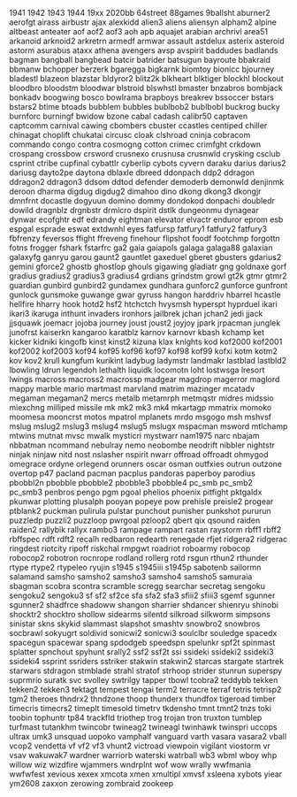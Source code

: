 1941
1942
1943
1944
19xx
2020bb
64street
88games
9ballsht
aburner2
aerofgt
airass
airbustr
ajax
alexkidd
alien3
aliens
aliensyn
alpham2
alpine
altbeast
anteater
aof
aof2
aof3
aoh
apb
aquajet
arabian
archrivl
area51
arkanoid
arknoid2
arkretrn
armedf
armwar
assault
astdelux
asterix
asteroid
astorm
asurabus
ataxx
athena
avengers
avsp
avspirit
baddudes
badlands
bagman
bangball
bangbead
batcir
batrider
batsugun
bayroute
bbakraid
bbmanw
bchopper
berzerk
bgaregga
bigkarnk
biomtoy
bionicc
bjourney
bladestl
blazeon
blazstar
bldyror2
blitz2k
blkheart
blktiger
blockhl
blockout
bloodbro
bloodstm
bloodwar
blstroid
blswhstl
bmaster
bnzabros
bombjack
bonkadv
boogwing
bosco
bowlrama
brapboys
breakrev
bssoccer
bstars
bstars2
btime
btoads
bubblem
bubbles
bublbob2
bublbobl
buckrog
bucky
burnforc
burningf
bwidow
bzone
cabal
cadash
calibr50
captaven
captcomm
carnival
cawing
cbombers
cbuster
ccastles
centiped
chiller
chinagat
choplift
chukatai
circusc
cloak
clshroad
cninja
cobracom
commando
congo
contra
cosmogng
cotton
crimec
crimfght
crkdown
crospang
crossbow
crsword
crusnexo
crusnusa
crusnwld
crysking
csclub
csprint
ctribe
cupfinal
cybattlr
cyberlip
cybots
cyvern
daraku
darius
darius2
dariusg
dayto2pe
daytona
dblaxle
dbreed
ddonpach
ddp2
ddragon
ddragon2
ddragon3
ddsom
ddtod
defender
demoderb
demonwld
denjinmk
deroon
dharma
digdug
digdug2
dimahoo
dino
dkong
dkong3
dkongjr
dmnfrnt
docastle
dogyuun
domino
dommy
dondokod
donpachi
doubledr
dowild
dragnblz
drgnbstr
drmicro
dspirit
dstlk
dungeonmu
dynagear
dynwar
ecofghtr
edf
edrandy
eightman
elevator
elvactr
enduror
eprom
esb
espgal
esprade
eswat
extdwnhl
eyes
fatfursp
fatfury1
fatfury2
fatfury3
fbfrenzy
feversos
ffight
ffreveng
finehour
flipshot
foodf
footchmp
forgottn
fotns
frogger
fshark
fstarfrc
ga2
gaia
gaiapols
galaga
galaga88
galaxian
galaxyfg
ganryu
garou
gaunt2
gauntlet
gaxeduel
gberet
gbusters
gdarius2
gemini
gforce2
ghostb
ghostlop
ghouls
gigawing
gladiatr
gng
goldnaxe
gorf
gradius
gradius2
gradius3
gradius4
grdians
grindstm
growl
gt2k
gtmr
gtmr2
guardian
gunbird
gunbird2
gundamex
gundhara
gunforc2
gunforce
gunfront
gunlock
gunsmoke
guwange
gwar
gyruss
hangon
harddriv
hbarrel
hcastle
hellfire
hharry
hook
hotd2
hsf2
htchctch
hvysmsh
hyperspt
hyprduel
ikari
ikari3
ikaruga
inthunt
invaders
ironhors
jailbrek
jchan
jchan2
jedi
jjack
jjsquawk
joemacr
jojoba
journey
joust
joust2
joyjoy
jpark
jrpacman
junglek
junofrst
kaiserkn
kangaroo
karatblz
karnov
karnovr
kbash
kchamp
ket
kicker
kidniki
kingofb
kinst
kinst2
kizuna
klax
knights
kod
kof2000
kof2001
kof2002
kof2003
kof94
kof95
kof96
kof97
kof98
kof99
kofxi
kotm
kotm2
kov
kov2
krull
kungfum
kurikint
ladybug
ladymstr
landmakr
lastblad
lastbld2
lbowling
ldrun
legendoh
lethalth
liquidk
locomotn
loht
lostwsga
lresort
lwings
macross
macross2
macrossp
madgear
magdrop
magerror
maglord
mappy
marble
mario
martmast
marvland
matrim
mazinger
mcatadv
megaman
megaman2
mercs
metalb
metamrph
metmqstr
midres
midssio
miexchng
milliped
missile
mk
mk2
mk3
mk4
mkartagp
mmatrix
momoko
moomesa
mooncrst
motos
mpatrol
mplanets
mrdo
msgogo
msh
mshvsf
mslug
mslug2
mslug3
mslug4
mslug5
mslugx
mspacman
msword
mtlchamp
mtwins
mutnat
mvsc
mwalk
mysticri
mystwarr
nam1975
narc
nbajam
nbbatman
ncommand
nebulray
nemo
neobombe
neodrift
nibbler
nightstr
ninjak
ninjaw
nitd
nost
nslasher
nspirit
nwarr
offroad
offroadt
ohmygod
omegrace
ordyne
orlegend
orunners
oscar
osman
outfxies
outrun
outzone
overtop
p47
pacland
pacman
pacplus
pandoras
paperboy
parodius
pbobbl2n
pbobble
pbobble2
pbobble3
pbobble4
pc_smb
pc_smb2
pc_smb3
penbros
pengo
pgm
pgoal
phelios
phoenix
pitfight
pktgaldx
pkunwar
plotting
plusalph
pooyan
popeye
pow
prehisle
preisle2
progear
ptblank2
puckman
pulirula
pulstar
punchout
punisher
punkshot
pururun
puzzledp
puzzli2
puzzloop
pwrgoal
pzloop2
qbert
qix
qsound
raiden
raiden2
rallybik
rallyx
rambo3
rampage
rampart
rastan
raystorm
rbff1
rbff2
rbffspec
rdft
rdft2
recalh
redbaron
redearth
renegade
rfjet
ridgera2
ridgerac
ringdest
riotcity
ripoff
riskchal
rmpgwt
roadriot
roboarmy
robocop
robocop2
robotron
rocnrope
rodland
rollerg
rotd
rsgun
rthun2
rthunder
rtype
rtype2
rtypeleo
ryujin
s1945
s1945iii
s1945p
sabotenb
sailormn
salamand
samsho
samsho2
samsho3
samsho4
samsho5
samuraia
sbagman
scobra
scontra
scramble
scregg
searchar
secretag
sengoku
sengoku2
sengoku3
sf
sf2
sf2ce
sfa
sfa2
sfa3
sfiii2
sfiii3
sgemf
sgunner
sgunner2
shadfrce
shadoww
shangon
sharrier
shdancer
shienryu
shinobi
shocktr2
shocktro
shollow
sidearms
silentd
silkroad
silkworm
simpsons
sinistar
skns
skykid
slammast
slapshot
smashtv
snowbro2
snowbros
socbrawl
sokyugrt
soldivid
sonicwi2
sonicwi3
soulclbr
souledge
spacedx
spacegun
spacewar
spang
spdodgeb
speedspn
spelunkr
spf2t
spinmast
splatter
spnchout
spyhunt
srally2
ssf2
ssf2t
ssi
ssideki
ssideki2
ssideki3
ssideki4
ssprint
ssriders
sstriker
stakwin
stakwin2
starcas
stargate
startrek
starwars
stdragon
stmblade
strahl
stratof
strhoop
strider
stunrun
superspy
suprmrio
suratk
svc
svolley
swtrilgy
tapper
tbowl
tcobra2
teddybb
tekken
tekken2
tekken3
tektagt
tempest
tengai
term2
terracre
terraf
tetris
tetrisp2
tgm2
theroes
thndrx2
thndzone
thoop
thunderx
thundfox
tigeroad
timber
timecris
timecrs2
timeplt
timesold
timetrv
tkdensho
tmnt
tmnt2
tnzs
toki
toobin
tophuntr
tp84
trackfld
triothep
trog
trojan
tron
truxton
tumblep
turfmast
tutankhm
twincobr
twineag2
twineagl
twinhawk
twinspri
uccops
ultrax
umk3
unsquad
uopoko
vamphalf
vanguard
varth
vasara
vasara2
vball
vcop2
vendetta
vf
vf2
vf3
vhunt2
victroad
viewpoin
vigilant
viostorm
vr
vsav
wakuwak7
wardner
warriorb
waterski
watrball
wb3
wbml
wboy
whp
willow
wiz
wizdfire
wjammers
wndrplnt
wof
wow
wrally
wwfmania
wwfwfest
xevious
xexex
xmcota
xmen
xmultipl
xmvsf
xsleena
xybots
yiear
ym2608
zaxxon
zerowing
zombraid
zookeep
